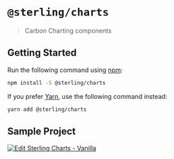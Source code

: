 # `@sterling/charts`

> Carbon Charting components

## Getting Started

Run the following command using [npm](https://www.npmjs.com/):

```bash
npm install -S @sterling/charts
```

If you prefer [Yarn](https://yarnpkg.com/en/), use the following command
instead:

```bash
yarn add @sterling/charts
```

## Sample Project
[![Edit Sterling Charts - Vanilla](https://codesandbox.io/static/img/play-codesandbox.svg)](https://codesandbox.io/s/sterling-charts-vanilla-149vrzo62l?fontsize=14)
